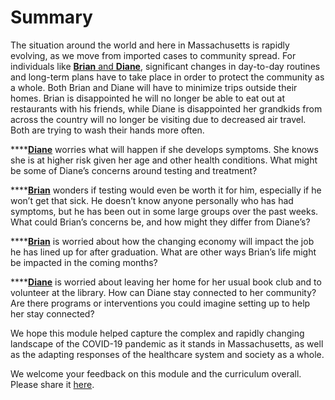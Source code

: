 # Summary

The situation around the world and here in Massachusetts is rapidly evolving, as we move from imported cases to community spread. For individuals like [**Brian** and **Diane**](https://curriculum.covidstudentresponse.org/curriculum-overview/cases), significant changes in day-to-day routines and long-term plans have to take place in order to protect the community as a whole. Both Brian and Diane will have to minimize trips outside their homes. Brian is disappointed he will no longer be able to eat out at restaurants with his friends, while Diane is disappointed her grandkids from across the country will no longer be visiting due to decreased air travel. Both are trying to wash their hands more often.

\*\*\*\*[**Diane**](https://curriculum.covidstudentresponse.org/curriculum-overview/cases) worries what will happen if she develops symptoms. She knows she is at higher risk given her age and other health conditions. What might be some of Diane’s concerns around testing and treatment?

\*\*\*\*[**Brian**](https://curriculum.covidstudentresponse.org/curriculum-overview/cases) wonders if testing would even be worth it for him, especially if he won’t get that sick. He doesn’t know anyone personally who has had symptoms, but he has been out in some large groups over the past weeks. What could Brian’s concerns be, and how might they differ from Diane’s?

\*\*\*\*[**Brian**](https://curriculum.covidstudentresponse.org/curriculum-overview/cases) is worried about how the changing economy will impact the job he has lined up for after graduation. What are other ways Brian’s life might be impacted in the coming months?

\*\*\*\*[**Diane**](https://curriculum.covidstudentresponse.org/curriculum-overview/cases) is worried about leaving her home for her usual book club and to volunteer at the library. How can Diane stay connected to her community? Are there programs or interventions you could imagine setting up to help her stay connected?

We hope this module helped capture the complex and rapidly changing landscape of the COVID-19 pandemic as it stands in Massachusetts, as well as the adapting responses of the healthcare system and society as a whole.

We welcome your feedback on this module and the curriculum overall. Please share it [here](https://docs.google.com/forms/d/e/1FAIpQLSdZGYWkx5AVaYUIxCwvQmI75Vu6jVOHkinhDHr_XbrQq4WMTg/viewform).

